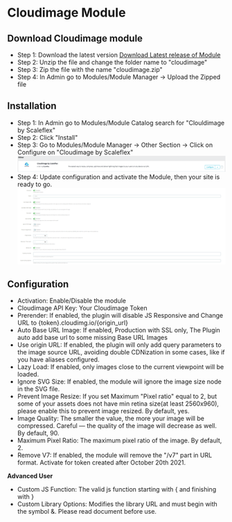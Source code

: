 # Cloudimage Module

## Download Cloudimage module

- Step 1: Download the latest version [Download Latest release of Module](https://github.com/scaleflex/prestashop-cloudimage-plugin/releases)
- Step 2: Unzip the file and change the folder name to "cloudimage"
- Step 3: Zip the file with the name "cloudimage.zip"
- Step 4: In Admin go to Modules/Module Manager -> Upload the Zipped file

## Installation

- Step 1: In Admin go to Modules/Module Catalog search for "Clouldimage by Scaleflex"
- Step 2: Click "Install"
- Step 3: Go to Modules/Module Manager -> Other Section -> Click on Configure on "Cloudimage by Scaleflex"
  ![](docs/setting.png)
- Step 4: Update configuration and activate the Module, then your site is ready to go.
  ![](docs/img.png)
  
## Configuration
- Activation: Enable/Disable the module
- Cloudimage API Key: Your Cloudimage Token
- Prerender: If enabled, the plugin will disable JS Responsive and Change URL to {token}.cloudimg.io/{origin_url}
- Auto Base URL Image: If enabled, Production with SSL only, The Plugin auto add base url to some missing Base URL Images
- Use origin URL: If enabled, the plugin will only add query parameters to the image source URL, avoiding double CDNization in some cases, like if you have aliases configured.
- Lazy Load: If enabled, only images close to the current viewpoint will be loaded.
- Ignore SVG Size: If enabled, the module will ignore the image size node in the SVG file.
- Prevent Image Resize: If you set Maximum "Pixel ratio" equal to 2, but some of your assets does not have min retina size(at least 2560x960), please enable this to prevent image resized. By default, yes.
- Image Quality: The smaller the value, the more your image will be compressed. Careful — the quality of the image will decrease as well. By default, 90.
- Maximum Pixel Ratio: The maximum pixel ratio of the image. By default, 2.
- Remove V7: If enabled, the module will remove the "/v7" part in URL format. Activate for token created after October 20th 2021.

**Advanced User**
- Custom JS Function: The valid js function starting with { and finishing with }
- Custom Library Options: Modifies the library URL and must begin with the symbol &. Please read document before use.
